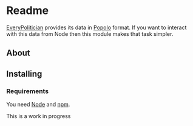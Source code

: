 # Readme

[EveryPolitician](http://everypolitician.org/) provides its data in [Popolo](http://www.popoloproject.com/) format. If you want to interact with this data from Node then this module makes that task simpler.


## About


## Installing

### Requirements

You need [Node](https://nodejs.org/en/download/) and [npm](https://docs.npmjs.com/getting-started/installing-node).

This is a work in progress
